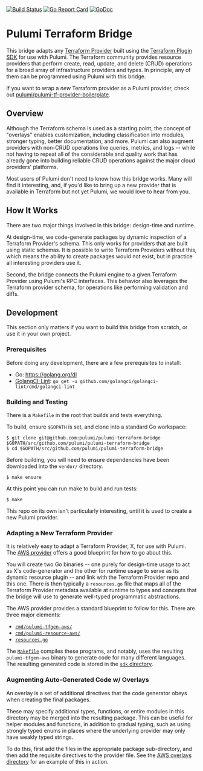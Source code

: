 [![Build Status](https://travis-ci.com/pulumi/pulumi-terraform-bridge.svg?token=cTUUEgrxaTEGyecqJpDn&branch=master)](https://travis-ci.com/pulumi/pulumi-terraform-bridge)
[![Go Report Card](https://goreportcard.com/badge/github.com/pulumi/pulumi-terraform-bridge)](https://goreportcard.com/report/github.com/pulumi/pulumi-terraform-bridge)
[![GoDoc](https://godoc.org/github.com/pulumi/pulumi-terraform-bridge?status.svg)](https://godoc.org/github.com/pulumi/pulumi-terraform-bridge)

# Pulumi Terraform Bridge

This bridge adapts any [Terraform Provider](https://github.com/terraform-providers) built using the [Terraform Plugin
SDK](https://github.com/hashicorp/terraform-plugin-sdk) for use with Pulumi.  The Terraform
community provides resource providers that perform create, read, update, and delete (CRUD) operations for a broad array
of infrastructure providers and types.  In principle, any of them can be programmed using Pulumi with this bridge.

If you want to wrap a _new_ Terraform provider as a Pulumi provider, check out [pulumi/pulumi-tf-provider-boilerplate](https://github.com/pulumi/pulumi-tf-provider-boilerplate).

## Overview

Although the Terraform schema is used as a starting point, the concept of "overlays" enables customization, including
classification into modules, stronger typing, better documentation, and more.  Pulumi can also augment providers with
non-CRUD operations like queries, metrics, and logs -- while not having to repeat all of the considerable and quality
work that has already gone into building reliable CRUD operations against the major cloud providers' platforms.

Most users of Pulumi don't need to know how this bridge works.  Many will find it interesting, and, if you'd like to
bring up a new provider that is available in Terraform but not yet Pulumi, we would love to hear from you.

## How It Works

There are two major things involved in this bridge: design-time and runtime.

At design-time, we code-generate packages by dynamic inspection of a Terraform Provider's schema.  This only works for
providers that are built using static schemas.  It is possible to write Terraform Providers without this, which means
the ability to create packages would not exist, but in practice all interesting providers use it.

Second, the bridge connects the Pulumi engine to a given Terraform Provider using Pulumi's RPC interfaces.  This
behavior also leverages the Terraform provider schema, for operations like performing validation and diffs.

## Development

This section only matters if you want to build this bridge from scratch, or use it in your own project.

### Prerequisites

Before doing any development, there are a few prerequisites to install:

* Go: https://golang.org/dl
* [GolangCI-Lint](https://github.com/golangci/golangci-lint): `go get -u github.com/golangci/golangci-lint/cmd/golangci-lint`

### Building and Testing

There is a `Makefile` in the root that builds and tests everything.

To build, ensure `$GOPATH` is set, and clone into a standard Go workspace:

    $ git clone git@github.com:pulumi/pulumi-terraform-bridge $GOPATH/src/github.com/pulumi/pulumi-terraform-bridge
    $ cd $GOPATH/src/github.com/pulumi/pulumi-terraform-bridge

Before building, you will need to ensure dependencies have been downloaded into the `vendor/` directory.

    $ make ensure

At this point you can run make to build and run tests:

    $ make

This repo on its own isn't particularly interesting, until it is used to create a new Pulumi provider.

### Adapting a New Terraform Provider

It is relatively easy to adapt a Terraform Provider, X, for use with Pulumi.  The
[AWS provider](https://github.com/pulumi/pulumi-aws) offers a good blueprint for how to go about this.

You will create two Go binaries -- one purely for design-time usage to act as X's code-generator and the other for
runtime usage to serve as its dynamic resource plugin -- and link with the Terraform Provider repo and this one.
There is then typically a `resources.go` file that maps all of the Terraform Provider metadata available at runtime
to types and concepts that the bridge will use to generate well-typed programmatic abstractions.

The AWS provider provides a standard blueprint to follow for this.  There are three major elements:

* [`cmd/pulumi-tfgen-aws/`](https://github.com/pulumi/pulumi-aws/tree/master/provider/cmd/pulumi-tfgen-aws)
* [`cmd/pulumi-resource-aws/`](https://github.com/pulumi/pulumi-aws/tree/master/provider/cmd/pulumi-resource-aws)
* [`resources.go`](https://github.com/pulumi/pulumi-aws/blob/master/provider/resources.go)

The [`Makefile`](https://github.com/pulumi/pulumi-aws/blob/master/Makefile) compiles these programs, and notably, uses
the resulting `pulumi-tfgen-aws` binary to generate code for many different languages.  The resulting generated code is
stored in the [`sdk` directory](https://github.com/pulumi/pulumi-aws/tree/master/sdk).

### Augmenting Auto-Generated Code w/ Overlays

An overlay is a set of additional directives that the code generator obeys when creating the final packages.

These may specify additional types, functions, or entire modules in this directory may be merged into the resulting
package.  This can be useful for helper modules and functions, in addition to gradual typing, such as using strongly
typed enums in places where the underlying provider may only have weakly typed strings.

To do this, first add the files in the appropriate package sub-directory, and then add the requisite directives to the
provider file.  See the [AWS overlays directory](https://github.com/pulumi/pulumi-aws/tree/master/overlays/nodejs) for
an example of this in action.
